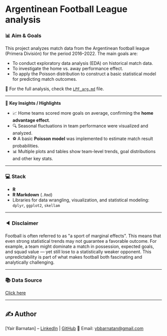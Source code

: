 # Argentinean Football League analysis 

### 📊 Aim & Goals
This project analyzes match data from the Argentinean football league (Primera División) for the period 2016–2022. The main goals are:

* To conduct exploratory data analysis (EDA) on historical match data.
* To investigate the home vs. away performance effect.
* To apply the Poisson distribution to construct a basic statistical model for predicting match outcomes.

📄 For the full analysis, check the [`LPF_arg.md`](./LPF_arg.md) file.  

---

📌 **Key Insights / Highlights**
- 📈 Home teams scored more goals on average, confirming the **home advantage effect**.
- 🔍 Seasonal fluctuations in team performance were visualized and analyzed.
- ⚽ A basic **Poisson model** was implemented to estimate match result probabilities.
- 📊 Multiple plots and tables show team-level trends, goal distributions and other key stats.

---

### 💻 Stack
- **R**  
- **R Markdown** (`.Rmd`)  
- Libraries for data wrangling, visualization, and statistical modeling:  
  `dplyr`, `ggplot2`, `skellam`

---

### 🔈 Disclaimer
Football is often referred to as "a sport of marginal effects". This means that even strong statistical trends may not guarantee a favorable outcome. For example, a team might dominate a match in possession, expected goals, and squad value — yet still lose to a statistically weaker opponent. This unpredictability is part of what makes football both fascinating and analytically challenging.

---
  
### 📚 Data Source
[Click here](https://www.kaggle.com/datasets/vivovinco/20222023-football-player-stats)

---

## ✍️ **Author**  
[Yair Barnatan] – [LinkedIn](https://www.linkedin.com/in/yair-barnatan/) | [GitHub](https://github.com/ybarnatan)
📧 Email: ybbarnatan@gmail.com
